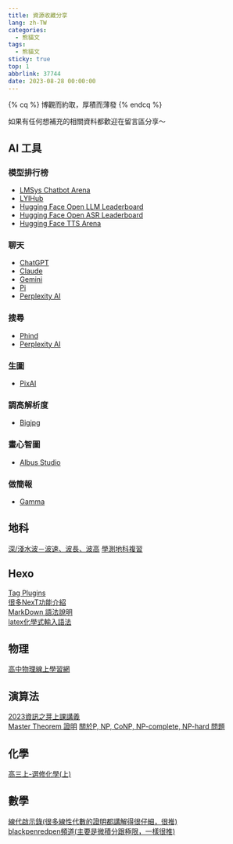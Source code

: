 ```yaml
---
title: 資源收藏分享
lang: zh-TW
categories:
  - 熊貓文
tags:
  - 熊貓文
sticky: true
top: 1
abbrlink: 37744
date: 2023-08-28 00:00:00
---
```

{% cq %}
博觀而約取，厚積而薄發
{% endcq %}
<!--more-->

如果有任何想補充的相關資料都歡迎在留言區分享～

## AI 工具

### 模型排行榜

- [LMSys Chatbot Arena](https://chat.lmsys.org)
- [LYIHub](https://lyihub.com)
- [Hugging Face Open LLM Leaderboard](https://huggingface.co/spaces/open-llm-leaderboard/open_llm_leaderboard)
- [Hugging Face Open ASR Leaderboard](https://huggingface.co/spaces/hf-audio/open_asr_leaderboard)
- [Hugging Face TTS Arena](https://huggingface.co/spaces/TTS-AGI/TTS-Arena)

### 聊天

- [ChatGPT](https://chat.openai.com/)
- [Claude](https://claude.ai/chats)
- [Gemini](https://gemini.google.com/app)
- [Pi](https://pi.ai/)
- [Perplexity AI](https://labs.perplexity.ai)

### 搜尋

- [Phind](https://www.phind.com/)
- [Perplexity AI](https://www.perplexity.ai)

### 生圖

- [PixAI](https://pixai.art)

### 調高解析度

- [Bigjpg](https://bigjpg.com/tw)

### 畫心智圖

- [Albus Studio](https://studio.albus.org)

### 做簡報

- [Gamma](https://gamma.app)

## 地科

[深/淺水波－波速、波長、波高](https://www.facebook.com/tnfshEarthScience/photos/a.1159604564115259/2297107093698328/?type=3)
[學測地科複習](https://www.youtube.com/playlist?list=PLKJhYfqCgNXj8TMC2tVPVKn0A9vWf1q_m)

## Hexo

[Tag Plugins](https://hexo.io/zh-tw/docs/tag-plugins.html)  
[很多NexT功能介紹](https://zenreal.github.io/posts/44730)  
[MarkDown 語法說明](https://markdown.tw)  
[latex化學式輸入語法](https://mhchem.github.io/MathJax-mhchem/)  

## 物理

[高中物理線上學習網](https://sites.google.com/site/phyelearning/)  

## 演算法

[2023資訊之芽上課講義](https://www.csie.ntu.edu.tw/~sprout/algo2023/)  
[Master Theorem 證明](https://www.luogu.com/article/w3avh1ku)
[關於P, NP, CoNP, NP-complete, NP-hard 問題](https://ycc.idv.tw/algorithm-complexity-theory.html)

## 化學

[高三上-選修化學(上)](https://youtube.com/playlist?list=PL1YnMgoqiBEp7ghBLlSR2w6jALPWOskMp&si=bHLHpyVBciilqvOw)  

## 數學

[線代啟示錄(很多線性代數的證明都講解得很仔細，很推)](https://ccjou.wordpress.com)  
[blackpenredpen頻道(主要是微積分跟極限，一樣很推)](https://www.youtube.com/@blackpenredpen/playlists)  

